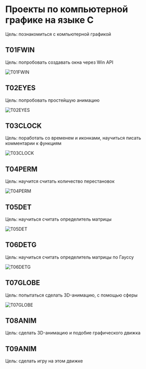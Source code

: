 # Проекты по компьютерной графике на языке C

Цель: познакомиться с компьютерной графикой

## T01FWIN

Цель: попробовать создавать окна через Win API

![T01FWIN](https://github.com/BZ6/SumPract2021/assets/85627560/07b5b7ef-60c9-4ed4-ab14-de531580a305)

## T02EYES

Цель: попробовать простейшую анимацию

![T02EYES](https://github.com/BZ6/SumPract2021/assets/85627560/80c53a04-8a6e-46f1-abf5-c4c02c6a7ecb)

## T03CLOCK

Цель: поработать со временем и иконками, научиться писать комментарии к функциям

![T03CLOCK](https://github.com/BZ6/SumPract2021/assets/85627560/8708defa-7561-4947-b92c-b41a581d4c15)

## T04PERM

Цель: научится считать количество перестановок

![T04PERM](https://github.com/BZ6/SumPract2021/assets/85627560/53639124-d4fd-4f3c-ad13-d99658cf337f)

## T05DET

Цель: научиться считать определитель матрицы

![T05DET](https://github.com/BZ6/SumPract2021/assets/85627560/c1a5f675-1d0c-425d-bd62-67ac4a62e4e8)

## T06DETG

Цель: научиться считать определитель матрицы по Гауссу

![T06DETG](https://github.com/BZ6/SumPract2021/assets/85627560/1cfe0f19-9138-4a58-950c-e3f8de27370a)

## T07GLOBE

Цель: попытаться сделать 3D-анимацию, с помощью сферы

![T07GLOBE](https://github.com/BZ6/SumPract2021/assets/85627560/912c15e8-caab-4fd9-a0f8-1ccb39892d32)

## T08ANIM

Цель: сделать 3D-анимацию и подобие графического движка

## T09ANIM

Цель: сделать игру на этом движке
